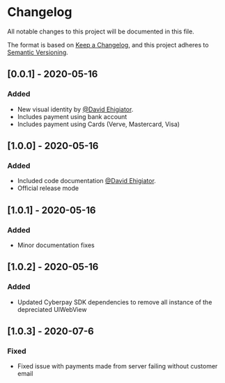 # Changelog
All notable changes to this project will be documented in this file.

The format is based on [Keep a Changelog](https://keepachangelog.com/en/1.0.0/),
and this project adheres to [Semantic Versioning](https://semver.org/spec/v2.0.0.html).


## [0.0.1] - 2020-05-16
### Added
- New visual identity by [@David Ehigiator](https://github.com/davidehigiator).
- Includes payment using bank account
- Includes payment using Cards (Verve, Mastercard, Visa)

## [1.0.0] - 2020-05-16
### Added
- Included code documentation [@David Ehigiator](https://github.com/davidehigiator).
- Official release mode

## [1.0.1] - 2020-05-16
### Added
- Minor documentation fixes


## [1.0.2] - 2020-05-16
### Added
- Updated Cyberpay SDK dependencies to remove all instance of the depreciated UIWebView


## [1.0.3] - 2020-07-6
### Fixed
- Fixed issue with payments made from server failing without customer email
